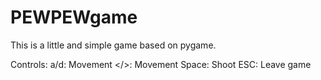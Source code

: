 # PEWPEWgame
This is a little and simple game based on pygame.

Controls:
  a/d: Movement
  </>: Movement
  Space: Shoot
  ESC: Leave game

